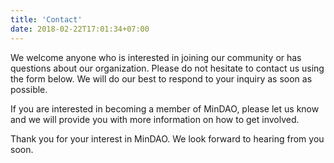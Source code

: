 ```yaml
---
title: 'Contact'
date: 2018-02-22T17:01:34+07:00
---
```


We welcome anyone who is interested in joining our community or has questions about our organization. Please do not hesitate to contact us using the form below. We will do our best to respond to your inquiry as soon as possible.

If you are interested in becoming a member of MinDAO, please let us know and we will provide you with more information on how to get involved.

Thank you for your interest in MinDAO. We look forward to hearing from you soon.
